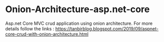 # Onion-Architecture-asp.net-core
Asp.net Core MVC crud application using onion architecture.
For more details follow the links : https://tanbirblog.blogspot.com/2019/09/aspnet-core-crud-with-onion-architecture.html
